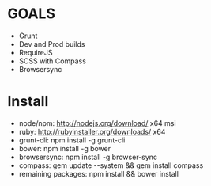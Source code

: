 # GOALS

+ Grunt
+ Dev and Prod builds
+ RequireJS
+ SCSS with Compass
+ Browsersync

# Install

+ node/npm:             http://nodejs.org/download/ x64 msi
+ ruby:                 http://rubyinstaller.org/downloads/ x64
+ grunt-cli:            npm install -g grunt-cli
+ bower:                npm install -g bower
+ browsersync:          npm install -g browser-sync
+ compass:              gem update --system && gem install compass
+ remaining packages:   npm install && bower install